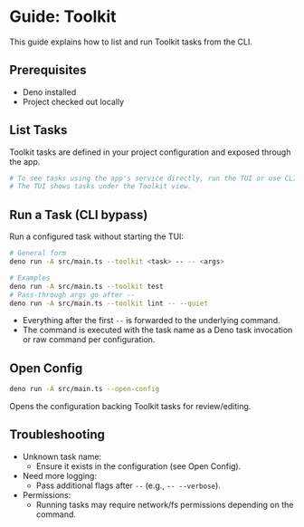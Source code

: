 # Guide: Toolkit

This guide explains how to list and run Toolkit tasks from the CLI.

## Prerequisites

- Deno installed
- Project checked out locally

## List Tasks

Toolkit tasks are defined in your project configuration and exposed through the app.

```sh
# To see tasks using the app's service directly, run the TUI or use CLI mode.
# The TUI shows tasks under the Toolkit view.
```

## Run a Task (CLI bypass)

Run a configured task without starting the TUI:

```sh
# General form
deno run -A src/main.ts --toolkit <task> -- -- <args>

# Examples
deno run -A src/main.ts --toolkit test
# Pass-through args go after --
deno run -A src/main.ts --toolkit lint -- --quiet
```

- Everything after the first `--` is forwarded to the underlying command.
- The command is executed with the task name as a Deno task invocation or raw command per configuration.

## Open Config

```sh
deno run -A src/main.ts --open-config
```

Opens the configuration backing Toolkit tasks for review/editing.

## Troubleshooting

- Unknown task name:
  - Ensure it exists in the configuration (see Open Config).
- Need more logging:
  - Pass additional flags after `--` (e.g., `-- --verbose`).
- Permissions:
  - Running tasks may require network/fs permissions depending on the command.
